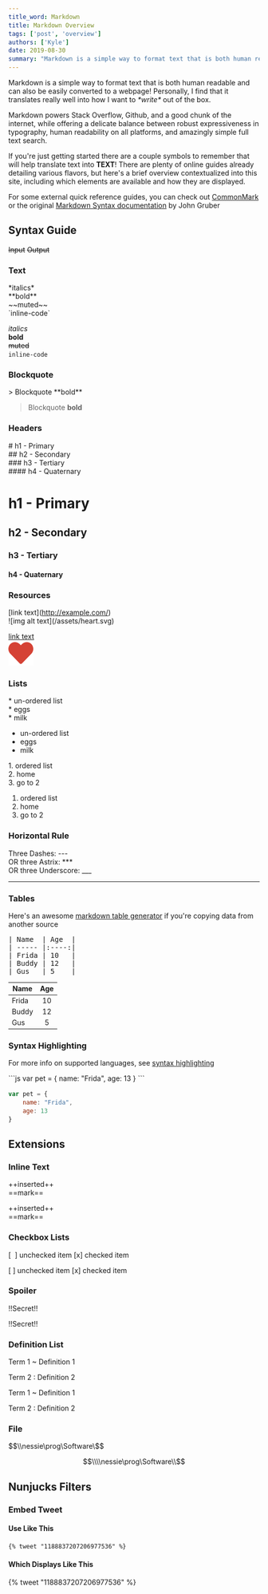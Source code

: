 ```yaml
---
title_word: Markdown
title: Markdown Overview
tags: ['post', 'overview']
authors: ['Kyle']
date: 2019-08-30
summary: "Markdown is a simple way to format text that is both human readable and can also be easily converted to a webpage"
---
```


Markdown is a simple way to format text that is both human readable and can also be easily converted to a webpage! Personally, I find that it translates really well into how I want to *\*write\** out of the box.

Markdown powers Stack Overflow, Github, and a good chunk of the internet, while offering a delicate balance between robust expressiveness in typography, human readability on all platforms, and amazingly simple full text search.

If you're just getting started there are a couple symbols to remember that will help translate text into **TEXT**!  There are plenty of online guides already detailing various flavors, but here's a brief overview contextualized into this site, including which elements are available and how they are displayed.

For some external quick reference guides, you can check out [CommonMark](https://commonmark.org/help/) or the original [Markdown Syntax documentation](https://daringfireball.net/projects/markdown/syntax) by John Gruber

## Syntax Guide

<div class="split">
    <span><s>Input</s></span>
    <span><s>Output</s></span>
</div>


### Text



<div class="split">
<span>

\*italics\*  
\*\*bold\*\*  
\~\~muted\~\~  
\`inline-code\`  

</span>
<span>

*italics*  
**bold**  
~~muted~~  
`inline-code`  

</span>
</div>


### Blockquote

<div class="split">
<span>

\> Blockquote \*\*bold\*\*

</span>
<span>

> Blockquote **bold**

</span>
</div>



### Headers

<div class="split">
<span>

\# h1 - Primary  
\## h2 - Secondary  
\### h3 - Tertiary  
\#### h4 - Quaternary  

</span>
<span>


# h1 - Primary

## h2 - Secondary

### h3 - Tertiary

#### h4 - Quaternary

</span>
</div>


### Resources

<div class="split">
<span>

\[link text\](http://example.com/)  
\![img alt text\](/assets/heart.svg)  

</span>
<span>

[link text](http://example.com/)  
![img alt text](/assets/images/icons/fa/heart.svg)  

</span>
</div>

### Lists

<div class="split">
<span>

\* un-ordered list  
\* eggs  
\* milk  

</span>
<span>


* un-ordered list
* eggs
* milk

</span>
</div>

<div class="split">
<span>

1\. ordered list  
2\. home  
3\. go to 2  


</span>
<span>


1. ordered list
2. home
3. go to 2

</span>
</div>

### Horizontal Rule

<div class="split">
<span>

Three Dashes: \---  
OR three Astrix: \***  
OR three Underscore: \___  

</span>
<span>

---

</span>
</div>


### Tables

Here's an awesome [markdown table generator](https://www.tablesgenerator.com/markdown_tables) if you're copying data from another source

<div class="split">
<span>

<pre>| Name  | Age  |
| ----- |:----:|
| Frida | 10   |
| Buddy | 12   |
| Gus   | 5    |
</pre>

</span>
<span>

| Name  | Age  |
| ----- |:----:|
| Frida | 10   |
| Buddy | 12   |
| Gus   | 5    |


</span>
</div>


### Syntax Highlighting

For more info on supported languages, see [syntax highlighting](/posts/syntax-highlighting/)

<div class="split">
<span>

\`\`\`js
var pet = {
    name: "Frida",
    age: 13
}
\`\`\`

</span>
<span>

```js
var pet = {
    name: "Frida",
    age: 13
}
```

</span>
</div>


## Extensions

### Inline Text


<div class="split">
<span>

\+\+inserted\+\+  
\=\=mark\=\=  

</span>
<span>

++inserted++  
==mark==  

</span>
</div>

### Checkbox Lists


<div class="split">
<span>

[<span> &nbsp;</span>] unchecked item
[<span>x</span>] checked item

</span>
<span>

[ ] unchecked item
[x] checked item

</span>
</div>

### Spoiler


<div class="split">
<span>

\!\!Secret\!\!

</span>
<span>

!!Secret!!

</span>
</div>

### Definition List


<div class="split">
<span>

Term 1
  \~ Definition 1

Term 2
\:   Definition  2

</span>
<span>


Term 1
  ~ Definition 1

Term 2
:   Definition  2

</span>
</div>

### File

<div class="split">
<span>

\$\$\\\\nessie\prog\Software\\$\$

</span>
<span>


$$\\\\nessie\prog\Software\\$$

</span>
</div>


## Nunjucks Filters

### Embed Tweet

#### Use Like This
<!-- {% raw %} -->
```hbs
{% tweet "1188837207206977536" %}
```
<!-- {% endraw %} -->

#### Which Displays Like This

{% tweet "1188837207206977536" %}



<style>
/* prevent examples from showing up in toc */
.toc li [href='#h--secondary'],
.toc li [href='#h--tertiary'],
.toc li [href='#h--quaternary'] {
    display: none;
}
/* override min-width */
.split table {
  min-width: 50px;
}
</style>
